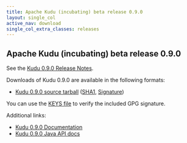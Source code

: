 ```yaml
---
title: Apache Kudu (incubating) beta release 0.9.0
layout: single_col
active_nav: download
single_col_extra_classes: releases
---
```


<!--

Licensed to the Apache Software Foundation (ASF) under one
or more contributor license agreements.  See the NOTICE file
distributed with this work for additional information
regarding copyright ownership.  The ASF licenses this file
to you under the Apache License, Version 2.0 (the
"License"); you may not use this file except in compliance
with the License.  You may obtain a copy of the License at

  http://www.apache.org/licenses/LICENSE-2.0

Unless required by applicable law or agreed to in writing,
software distributed under the License is distributed on an
"AS IS" BASIS, WITHOUT WARRANTIES OR CONDITIONS OF ANY
KIND, either express or implied.  See the License for the
specific language governing permissions and limitations
under the License.

-->

## Apache Kudu (incubating) beta release 0.9.0

See the [Kudu 0.9.0 Release Notes](docs/release_notes.html).

Downloads of Kudu 0.9.0 are available in the following formats:

* [Kudu 0.9.0 source tarball](https://archive.apache.org/dist/incubator/kudu/0.9.0/apache-kudu-incubating-0.9.0.tar.gz)
  ([SHA1](https://archive.apache.org/dist/incubator/kudu/0.9.0/apache-kudu-incubating-0.9.0.tar.gz.sha),
  [Signature](https://archive.apache.org/dist/incubator/kudu/0.9.0/apache-kudu-incubating-0.9.0.tar.gz.asc))

You can use the [KEYS file](https://archive.apache.org/dist/incubator/kudu/KEYS) to verify the included GPG signature.

Additional links:

* [Kudu 0.9.0 Documentation](docs/)
* [Kudu 0.9.0 Java API docs](apidocs/)

